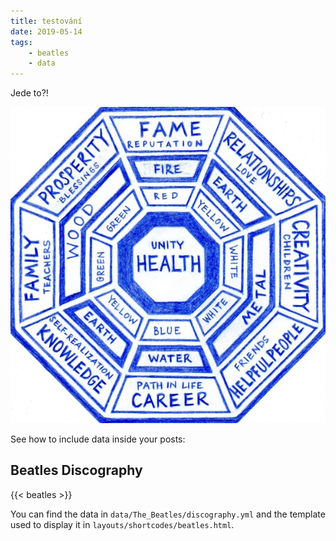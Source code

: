 ```yaml
---
title: testování
date: 2019-05-14
tags: 
    - beatles
    - data
---
```


Jede to?!

![feng-suej](https://raw.githubusercontent.com/AdamdaVinci/muj-webovy-projekt/master/static/images/koncept.jpg "Rozvrzeni feng-suej")

<!--more-->

See how to include data inside your posts:

## Beatles Discography

{{< beatles >}}

You can find the data in `data/The_Beatles/discography.yml` and the template used to display it in `layouts/shortcodes/beatles.html`.
